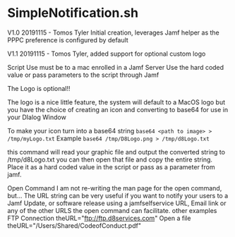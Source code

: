 # SimpleNotification.sh

V1.0 20191115 - Tomos Tyler
	Initial creation, leverages Jamf helper as the PPPC preference is configured
	by default

V1.1 20191115 - Tomos Tyler, added support for optional custom logo

Script Use
must be to a mac enrolled in a Jamf Server
Use the hard coded value or pass parameters to the script through Jamf

The Logo is optional!!

The logo is a nice little feature, the system will default to a MacOS logo
but you have the choice of creating an icon and converting to base64 for
use in your DIalog Window

To make your icon turn into a base64 string
```base64 <path to image> > /tmp/myLogo.txt```
Example
```base64 /tmp/D8Logo.png > /tmp/d8Logo.txt```

this command will read your graphic file and output the converted string to 
/tmp/d8Logo.txt you can then open that file and copy the entire string. Place 
it as a hard coded value in the script or pass as a parameter from jamf.

Open Command
I am not re-writing the man page for the open command, but...
The URL string can be very useful if you want to notify your users to a Jamf Update, or 
software release using a jamfselfservice URL, Email link or any of the other URLS
the open command can facilitate.
other examples
FTP Connection
theURL="ftp://ftp.d8services.com"
Open a file
theURL="/Users/Shared/CodeofConduct.pdf"
